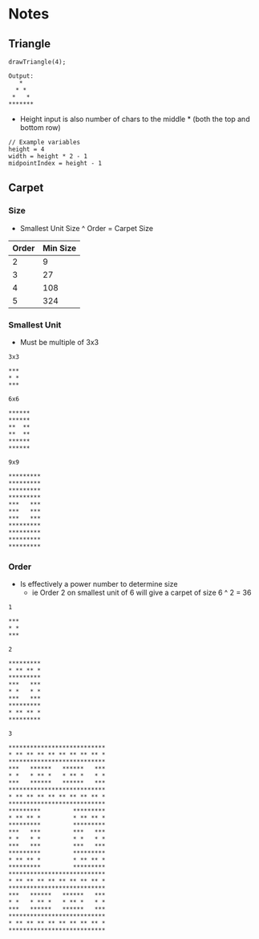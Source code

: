 # Notes

## Triangle

```
drawTriangle(4);

Output:
   *   
  * *  
 *   * 
*******
```
* Height input is also number of chars to the middle * (both the top and bottom row)

```
// Example variables
height = 4
width = height * 2 - 1
midpointIndex = height - 1
```

## Carpet

### Size
* Smallest Unit Size ^ Order = Carpet Size

| Order | Min Size |
|-------|----------| 
| 2     | 9        |
| 3     | 27       |
| 4     | 108      |
| 5     | 324      |

### Smallest Unit
* Must be multiple of 3x3
``` 
3x3

*** 
* *
***
```
```
6x6

******
******
**  **
**  **
******
******
```
```
9x9

*********
*********
*********
*********
***   ***
***   ***
***   ***
*********
*********
*********
*********
```


### Order

* Is effectively a power number to determine size
  * ie Order 2 on smallest unit of 6 will give a carpet of size 6 ^ 2 = 36

``` 
1

*** 
* *
***
```
``` 
2

********* 
* ** ** *
*********
***   ***
* *   * *
***   ***
*********
* ** ** *
*********
```
``` 
3

***************************
* ** ** ** ** ** ** ** ** *
***************************
***   ******   ******   ***
* *   * ** *   * ** *   * *
***   ******   ******   ***
***************************
* ** ** ** ** ** ** ** ** *
***************************
*********         *********
* ** ** *         * ** ** *
*********         *********
***   ***         ***   ***
* *   * *         * *   * *
***   ***         ***   ***
*********         *********
* ** ** *         * ** ** *
*********         *********
***************************
* ** ** ** ** ** ** ** ** *
***************************
***   ******   ******   ***
* *   * ** *   * ** *   * *
***   ******   ******   ***
***************************
* ** ** ** ** ** ** ** ** *
***************************
```
